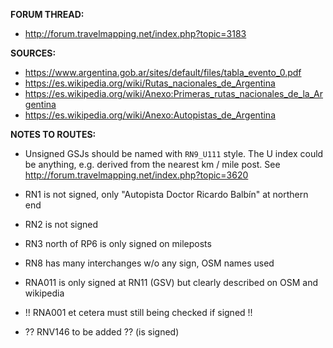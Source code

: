 ﻿**FORUM THREAD:**
- http://forum.travelmapping.net/index.php?topic=3183


**SOURCES:**
- https://www.argentina.gob.ar/sites/default/files/tabla_evento_0.pdf
- https://es.wikipedia.org/wiki/Rutas_nacionales_de_Argentina
- https://es.wikipedia.org/wiki/Anexo:Primeras_rutas_nacionales_de_la_Argentina
- https://es.wikipedia.org/wiki/Anexo:Autopistas_de_Argentina


**NOTES TO ROUTES:**
- Unsigned GSJs should be named with `RN9_U111` style. The U index could be anything, e.g. derived from the nearest km / mile post. See http://forum.travelmapping.net/index.php?topic=3620
- RN1 is not signed, only "Autopista Doctor Ricardo Balbín" at northern end
- RN2 is not signed
- RN3 north of RP6 is only signed on mileposts
- RN8 has many interchanges w/o any sign, OSM names used
- RNA011 is only signed at RN11 (GSV) but clearly described on OSM and wikipedia

- !! RNA001 et cetera must still being checked if signed !!
- ?? RNV146 to be added ?? (is signed)